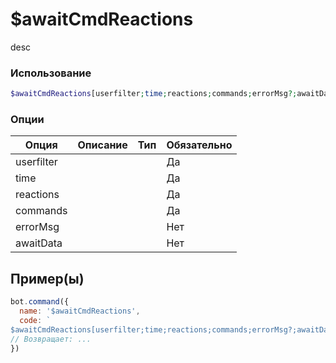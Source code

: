 # $awaitCmdReactions
desc
### Использование
```php
$awaitCmdReactions[userfilter;time;reactions;commands;errorMsg?;awaitData?]
```

### Опции

| Опция | Описание | Тип | Обязательно |
|--------|-------------|------|----------|
| userfilter |  |  | Да | 
| time |  |  | Да | 
| reactions |  |  | Да |
| commands |  |  | Да |
| errorMsg |  |  | Нет |
| awaitData |  |  | Нет |
## Пример(ы)

```javascript
bot.command({
  name: '$awaitCmdReactions',
  code: `
$awaitCmdReactions[userfilter;time;reactions;commands;errorMsg?;awaitData?]`
// Возвращает: ...
})
```